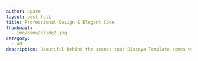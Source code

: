 ```yaml
---
author: upare
layout: post-full
title: Professional Design & Elegant Code
thumbnail: 
  - img/demo/slide2.jpg
category:
  - ad
description: Beautiful behind the scenes too! Biscaya Template comes with top notch customer support to help you get your business online fast. 
---
```

